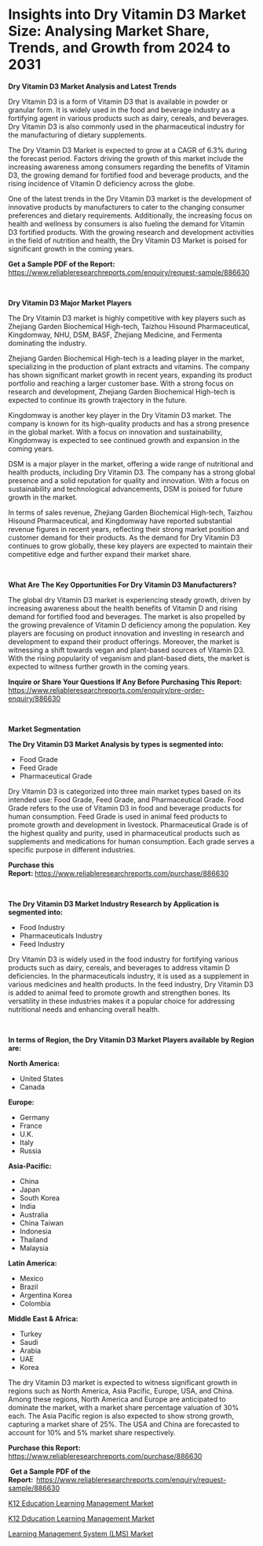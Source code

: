 <p><h1>Insights into Dry Vitamin D3 Market Size: Analysing Market Share, Trends, and Growth from 2024 to 2031</h1></p><p><strong>Dry Vitamin D3 Market Analysis and Latest Trends</strong></p>
<p><p>Dry Vitamin D3 is a form of Vitamin D3 that is available in powder or granular form. It is widely used in the food and beverage industry as a fortifying agent in various products such as dairy, cereals, and beverages. Dry Vitamin D3 is also commonly used in the pharmaceutical industry for the manufacturing of dietary supplements.</p><p>The Dry Vitamin D3 Market is expected to grow at a CAGR of 6.3% during the forecast period. Factors driving the growth of this market include the increasing awareness among consumers regarding the benefits of Vitamin D3, the growing demand for fortified food and beverage products, and the rising incidence of Vitamin D deficiency across the globe.</p><p>One of the latest trends in the Dry Vitamin D3 market is the development of innovative products by manufacturers to cater to the changing consumer preferences and dietary requirements. Additionally, the increasing focus on health and wellness by consumers is also fueling the demand for Vitamin D3 fortified products. With the growing research and development activities in the field of nutrition and health, the Dry Vitamin D3 Market is poised for significant growth in the coming years.</p></p>
<p><strong>Get a Sample PDF of the Report:&nbsp;</strong> <a href="https://www.reliableresearchreports.com/enquiry/request-sample/886630">https://www.reliableresearchreports.com/enquiry/request-sample/886630</a></p>
<p>&nbsp;</p>
<p><strong>Dry Vitamin D3 Major Market Players</strong></p>
<p><p>The Dry Vitamin D3 market is highly competitive with key players such as Zhejiang Garden Biochemical High-tech, Taizhou Hisound Pharmaceutical, Kingdomway, NHU, DSM, BASF, Zhejiang Medicine, and Fermenta dominating the industry. </p><p>Zhejiang Garden Biochemical High-tech is a leading player in the market, specializing in the production of plant extracts and vitamins. The company has shown significant market growth in recent years, expanding its product portfolio and reaching a larger customer base. With a strong focus on research and development, Zhejiang Garden Biochemical High-tech is expected to continue its growth trajectory in the future.</p><p>Kingdomway is another key player in the Dry Vitamin D3 market. The company is known for its high-quality products and has a strong presence in the global market. With a focus on innovation and sustainability, Kingdomway is expected to see continued growth and expansion in the coming years.</p><p>DSM is a major player in the market, offering a wide range of nutritional and health products, including Dry Vitamin D3. The company has a strong global presence and a solid reputation for quality and innovation. With a focus on sustainability and technological advancements, DSM is poised for future growth in the market.</p><p>In terms of sales revenue, Zhejiang Garden Biochemical High-tech, Taizhou Hisound Pharmaceutical, and Kingdomway have reported substantial revenue figures in recent years, reflecting their strong market position and customer demand for their products. As the demand for Dry Vitamin D3 continues to grow globally, these key players are expected to maintain their competitive edge and further expand their market share.</p></p>
<p>&nbsp;</p>
<p><strong>What Are The Key Opportunities For Dry Vitamin D3 Manufacturers?</strong></p>
<p><p>The global dry Vitamin D3 market is experiencing steady growth, driven by increasing awareness about the health benefits of Vitamin D and rising demand for fortified food and beverages. The market is also propelled by the growing prevalence of Vitamin D deficiency among the population. Key players are focusing on product innovation and investing in research and development to expand their product offerings. Moreover, the market is witnessing a shift towards vegan and plant-based sources of Vitamin D3. With the rising popularity of veganism and plant-based diets, the market is expected to witness further growth in the coming years.</p></p>
<p><strong>Inquire or Share Your Questions If Any Before Purchasing This Report:</strong> <a href="https://www.reliableresearchreports.com/enquiry/pre-order-enquiry/886630">https://www.reliableresearchreports.com/enquiry/pre-order-enquiry/886630</a></p>
<p>&nbsp;</p>
<p><strong>Market Segmentation</strong></p>
<p><strong>The Dry Vitamin D3 Market Analysis by types is segmented into:</strong></p>
<p><ul><li>Food Grade</li><li>Feed Grade</li><li>Pharmaceutical Grade</li></ul></p>
<p><p>Dry Vitamin D3 is categorized into three main market types based on its intended use: Food Grade, Feed Grade, and Pharmaceutical Grade. Food Grade refers to the use of Vitamin D3 in food and beverage products for human consumption. Feed Grade is used in animal feed products to promote growth and development in livestock. Pharmaceutical Grade is of the highest quality and purity, used in pharmaceutical products such as supplements and medications for human consumption. Each grade serves a specific purpose in different industries.</p></p>
<p><strong>Purchase this Report:&nbsp;</strong><a href="https://www.reliableresearchreports.com/purchase/886630">https://www.reliableresearchreports.com/purchase/886630</a></p>
<p>&nbsp;</p>
<p><strong>The Dry Vitamin D3 Market Industry Research by Application is segmented into:</strong></p>
<p><ul><li>Food Industry</li><li>Pharmaceuticals Industry</li><li>Feed Industry</li></ul></p>
<p><p>Dry Vitamin D3 is widely used in the food industry for fortifying various products such as dairy, cereals, and beverages to address vitamin D deficiencies. In the pharmaceuticals industry, it is used as a supplement in various medicines and health products. In the feed industry, Dry Vitamin D3 is added to animal feed to promote growth and strengthen bones. Its versatility in these industries makes it a popular choice for addressing nutritional needs and enhancing overall health.</p></p>
<p>&nbsp;</p>
<p><strong>In terms of Region, the Dry Vitamin D3 Market Players available by Region are:</strong></p>
<p>
    <p> <strong> North America: </strong>
        <ul>
            <li>United States</li>
            <li>Canada</li>
        </ul>
        </p> 
    <p> <strong> Europe: </strong>
        <ul>
            <li>Germany</li>
            <li>France</li>
            <li>U.K.</li>
            <li>Italy</li>
            <li>Russia</li>
        </ul>
        </p> 
    <p> <strong> Asia-Pacific: </strong>
        <ul>
            <li>China</li>
            <li>Japan</li>
            <li>South Korea</li>
            <li>India</li>
            <li>Australia</li>
            <li>China Taiwan</li>
            <li>Indonesia</li>
            <li>Thailand</li>
            <li>Malaysia</li>
        </ul>
        </p> 
    <p> <strong> Latin America: </strong>
        <ul>
            <li>Mexico</li>
            <li>Brazil</li>
            <li>Argentina Korea</li>
            <li>Colombia</li>
        </ul>
        </p> 
    <p> <strong> Middle East & Africa: </strong>
        <ul>
            <li>Turkey</li>
            <li>Saudi</li>
            <li>Arabia</li>
            <li>UAE</li>
            <li>Korea</li>
        </ul>
    </p>
    </p>
<p><p>The dry Vitamin D3 market is expected to witness significant growth in regions such as North America, Asia Pacific, Europe, USA, and China. Among these regions, North America and Europe are anticipated to dominate the market, with a market share percentage valuation of 30% each. The Asia Pacific region is also expected to show strong growth, capturing a market share of 25%. The USA and China are forecasted to account for 10% and 5% market share respectively.</p></p>
<p><strong>Purchase this Report: </strong><a href="https://www.reliableresearchreports.com/purchase/886630">https://www.reliableresearchreports.com/purchase/886630</a></p>
<p>&nbsp;<strong>Get a Sample PDF of the Report:&nbsp;&nbsp;</strong><a href="https://www.reliableresearchreports.com/enquiry/request-sample/886630">https://www.reliableresearchreports.com/enquiry/request-sample/886630</a></p>
<p><strong></strong></p>
<p><p><a href="https://view.publitas.com/reportprime-1/k12-education-learning-management-market-research-report-unlocks-analysis-on-the-market-financial-status-market-size-and-market-revenue-upto-2030/">K12 Education Learning Management Market</a></p><p><a href="https://view.publitas.com/reportprime-1/k12-dducation-learning-management-market-size-growing-and-forecasted-for-period-from-2023-2030-and-provides-complete-market-analysis-of-this-market/">K12 Dducation Learning Management Market</a></p><p><a href="https://view.publitas.com/reportprime-1/learning-management-system-lms-market-research-report-reveals-the-latest-trends-and-opportunities-of-this-market-for-period-from-2023-2030/">Learning Management System (LMS) Market</a></p></p>